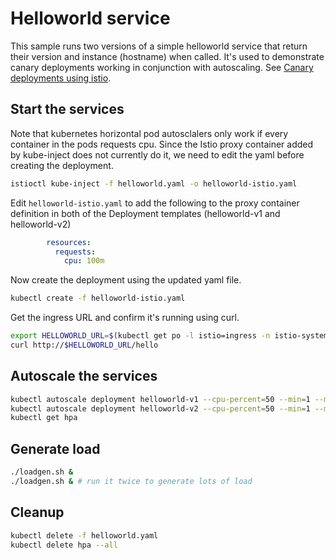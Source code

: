 # Helloworld service

This sample runs two versions of a simple helloworld service that return their version and instance (hostname)
when called. It's used to demonstrate canary deployments working in conjunction with autoscaling.
See [Canary deployments using istio](https://istio.io/blog/canary-deployments-using-istio.html).

## Start the services

Note that kubernetes horizontal pod autosclalers only work if every container in the pods requests
cpu. Since the Istio proxy container added by kube-inject does not currently do it, we
need to edit the yaml before creating the deployment.

```bash
istioctl kube-inject -f helloworld.yaml -o helloworld-istio.yaml
```
Edit `helloworld-istio.yaml` to add the following to the proxy container
definition in both of the Deployment templates (helloworld-v1 and helloworld-v2)

```yaml
        resources:
          requests:
            cpu: 100m
```

Now create the deployment using the updated yaml file.

```bash
kubectl create -f helloworld-istio.yaml
```

Get the ingress URL and confirm it's running using curl.

```bash
export HELLOWORLD_URL=$(kubectl get po -l istio=ingress -n istio-system -o 'jsonpath={.items[0].status.hostIP}'):$(kubectl get svc istio-ingress -n istio-system -o 'jsonpath={.spec.ports[0].nodePort}')
curl http://$HELLOWORLD_URL/hello
```

## Autoscale the services

```bash
kubectl autoscale deployment helloworld-v1 --cpu-percent=50 --min=1 --max=10
kubectl autoscale deployment helloworld-v2 --cpu-percent=50 --min=1 --max=10
kubectl get hpa
```

## Generate load

```bash
./loadgen.sh &
./loadgen.sh & # run it twice to generate lots of load
```

## Cleanup

```bash
kubectl delete -f helloworld.yaml
kubectl delete hpa --all
```
